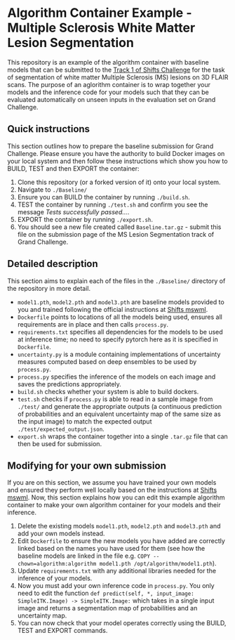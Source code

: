 #  Algorithm Container Example - Multiple Sclerosis White Matter Lesion Segmentation

This repository is an example of the algorithm container with baseline models that can be submitted to the [Track 1 of Shifts Challenge](https://shifts.grand-challenge.org/medical-dataset/) for the task of segmentation of white matter Multiple Sclerosis (MS) lesions on 3D FLAIR scans. The purpose of an aglorithm container is to wrap together your models and the inference code for your models such that they can be evaluated automatically on unseen inputs in the evaluation set on Grand Challenge.

## Quick instructions

This section outlines how to prepare the baseline submission for Grand Challenge. Please ensure you have the authority to build Docker images on your local system and then follow these instructions which show you how to BUILD, TEST and then EXPORT the container:
1. Clone this repository (or a forked version of it) onto your local system.
2. Navigate to `./Baseline/`
3. Ensure you can BUILD the container by running `./build.sh`.
4. TEST the container by running `./test.sh` and confirm you see the message *Tests successfully passed...*.
5. EXPORT the container by running `./export.sh`.
6. You should see a new file created called `Baseline.tar.gz` - submit this file on the submission page of the MS Lesion Segmentation track of Grand Challenge.

## Detailed description

This section aims to explain each of the files in the `./Baseline/` directory of the repository in more detail.
* `model1.pth`, `model2.pth` and `model3.pth` are baseline models provided to you and trained following the official instructions at [Shifts mswml](https://github.com/Shifts-Project/shifts/tree/main/mswml).
* `Dockerfile` points to locations of all the models being used, ensures all requirements are in place and then calls `process.py`.
* `requirements.txt` specifies all dependencies for the models to be used at inference time; no need to specify pytorch here as it is specified in `Dockerfile`.
* `uncertainty.py` is a module containing implementations of uncertainty measures computed based on deep ensembles to be used by `process.py`.
* `process.py` specifies the inference of the models on each image and saves the predictions appropriately.
* `build.sh` checks whether your system is able to build dockers.
* `test.sh` checks if `process.py` is able to read in a sample image from `./test/` and generate the appropriate outputs (a continuous prediction of probabilities and an equivalent uncertainty map of the same size as the input image) to match the expected output `./test/expected_output.json`.
* `export.sh` wraps the container together into a single `.tar.gz` file that can then be used for submission.


## Modifying for your own submission

If you are on this section, we assume you have trained your own models and ensured they perform well locally based on the instructions at [Shifts mswml](https://github.com/Shifts-Project/shifts/tree/main/mswml). Now, this section explains how you can edit this example algorithm container to make your own algorithm container for your models and their inference.
1. Delete the existing models `model1.pth`, `model2.pth` and `model3.pth` and add your own models instead.
2. Edit `Dockerfile` to ensure the new models you have added are correctly linked based on the names you have used for them (see how the baseline models are linked in the file e.g.  `COPY --chown=algorithm:algorithm model1.pth /opt/algorithm/model1.pth`).
3. Update `requirements.txt` with any additional libraries needed for the inference of your models.
4. Now you must add your own inference code in `process.py`. You only need to edit the function `def predict(self, *, input_image: SimpleITK.Image) -> SimpleITK.Image:` which takes in a single input image and returns a segmentation map of probabilities and an uncertainty map.
5. You can now check that your model operates correctly using the BUILD, TEST and EXPORT commands.
